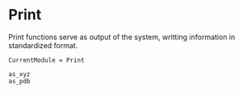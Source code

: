 # Print

Print functions serve as output of the system, writting information in standardized format.

```@meta
CurrentModule = Print
```

```@docs
as_xyz
as_pdb
```